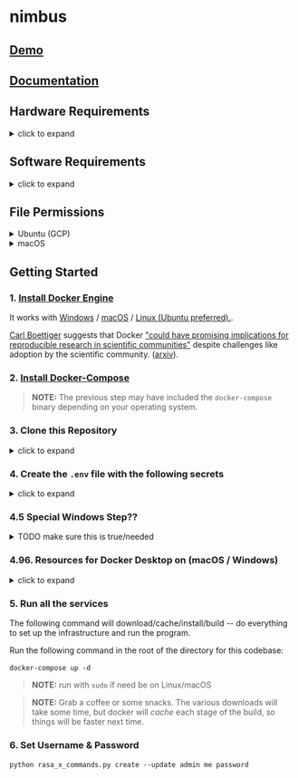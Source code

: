 # nimbus

## [Demo][demo]

## [Documentation][docs]

## Hardware Requirements

<details><summary>click to expand</summary>

The following requirements are [based on Rasa-X documentation][rasa-x-docs]

> vCPUs (virtual CPUs on Google Cloud Platform or equivalent number of cores)
>
> - Minimum: 2 vCPUs
> - Recommended: 2-6 vCPUs

> RAM
>
> - Minimum: 4 GB RAM
> - Recommended: 8 GB RAM

> Disk Space
>
> - Recommended: 100 GB disk space available

> Open These Ports (if running on Google Cloud Platform)
>
> - 22 (SSH)
> - 80 (HTTP)
> - 443 (HTTPS)

</details>

## Software Requirements

<details><summary>click to expand</summary>

> `Python 3.6.8` or newer

> `Docker 19.03.8` or newer

> `docker-compose 1.25.5` or newer

`$ python3 --version`

```
Python 3.6.8
```

`$ docker -v`

```
Docker version 19.03.8, build afacb8b
```

`$ docker-compose -v`

```
docker-compose version 1.25.5, build 8a1c60f6
```

</details>

## File Permissions

<details><summary>Ubuntu (GCP)</summary>

```
drwxrwxr-x 5 my_user_name my_user_name  4096 Jun 11 03:57 ./
drwxr-xr-x 5 my_user_name my_user_name  4096 Jun 11 03:57 ../
drwxrwxr-x 2 my_user_name my_user_name  4096 Jun 11 03:56 actions/
-rwxrwxr-x 1 my_user_name my_user_name    33 Jun 11 03:56 credentials.yml*
-rw-rw-r-- 1 my_user_name my_user_name    72 Jun 11 03:56 docker-compose.override.yml
-rwxrwxr-x 1 my_user_name my_user_name  4175 Jun 11 03:56 docker-compose.yml*
-rw-rw-r-- 1 my_user_name my_user_name   569 Jun 11 03:56 Dockerfile
-rwxrwxr-x 1 my_user_name my_user_name   652 Jun 11 03:56 endpoints.yml*
-rwxrwxr-x 1 my_user_name my_user_name   151 Jun 11 03:56 environments.yml*
drwxrwxr-x 8 my_user_name my_user_name  4096 Jun 11 03:56 .git/
-rw-rw-r-- 1 my_user_name my_user_name  1836 Jun 11 03:56 .gitignore
-rwxrwxr-x 1 my_user_name my_user_name  1782 Jun 11 03:56 install.sh*
-rwxrwxr-x 1 my_user_name my_user_name 35149 Jun 11 03:56 LICENSE*
-rwxrwxr-x 1 my_user_name my_user_name  3145 Jun 11 03:56 rasa_x_commands.py*
-rwxrwxr-x 1 my_user_name my_user_name  5796 Jun 11 03:56 README.md*
drwxrwxr-x 2 my_user_name my_user_name  4096 Jun 11 03:56 terms/
-rwxrwxr-x 1 my_user_name my_user_name   223 Jun 11 03:57 ubuntu_setup.sh*
```

</details>

<details><summary>macOS</summary>

> **NOTE:** the `1001` user is a PostgreSQL thing.

> **NOTE:** on Linux `wheel` == `root` ? ([Source][macos-wheel-group])

`$ ls -lah`

```
total 152
drwxr-xr-x  20 my_user_name  staff   640B Jun 10 19:21 ./
drwxr-xr-x  96 my_user_name  staff   3.0K Jun 10 16:39 ../
-rw-r--r--   1 my_user_name  staff   248B Jun 10 18:33 .env
drwxr-xr-x  15 my_user_name  staff   480B Jun 10 19:21 .git/
-rw-r--r--   1 my_user_name  staff   1.8K Jun 10 18:35 .gitignore
-rwxrwx---   1 my_user_name  wheel    34K Jun 10 16:39 LICENSE*
-rwxrwx---   1 my_user_name  wheel   3.2K Jun 10 18:42 README.md*
drwxr-xr-x   2 my_user_name  staff    64B Jun 10 19:45 actions/
drwxrwx---   2 my_user_name  wheel    64B Jun 10 19:21 auth/
drwxrwx---   2 my_user_name  wheel    64B Jun 10 18:57 certs/
drwxrwx---   2 my_user_name  wheel    64B Jun 10 18:57 credentials/
-rwxrwx---   1 my_user_name  wheel    33B Jun 10 18:54 credentials.yml*
drwxr-x---   2 1001          wheel    64B Jun 10 18:58 db/
-rwxrwx---   1 my_user_name  wheel   4.1K Jun 10 06:01 docker-compose.yml*
-rwxrwx---   1 my_user_name  wheel   652B Jun 10 18:54 endpoints.yml*
-rwxrwx---   1 my_user_name  wheel   151B Jun 10 18:54 environments.yml*
-rwxrwx---   1 my_user_name  wheel   1.7K Jun 10 17:23 install.sh*
drwxrwx---   2 my_user_name  wheel    64B Jun 10 18:58 logs/
drwxrwx---   2 my_user_name  wheel    64B Jun 10 18:57 models/
-rwxrwx---   1 my_user_name  wheel   3.1K Jun 10 06:01 rasa_x_commands.py*
drwxrwx---   3 my_user_name  wheel    96B Jun 10 18:58 terms/
```

</details>

## Getting Started

### **1. [Install Docker Engine][docker-docs]**

It works with [Windows][docker-desktop] / [macOS][docker-desktop] / [Linux (Ubuntu preferred).][docker-docs-ubuntu].

[Carl Boettiger][carl-b] suggests that Docker ["could
have promising implications for reproducible research in scientific communities"][docker-reproducibility] despite challenges like adoption by the scientific community. ([arxiv][docker-reproducibility-arxiv]).

### **2. [Install Docker-Compose][docker-compose-docs]**

> **NOTE:** The previous step may have included the `docker-compose` binary depending on your operating system.

### **3. Clone this Repository**

<details><summary>click to expand</summary>

```
git clone https://github.com/mfekadu/nimbus
```

</details>

### **4. Create the `.env` file with the following secrets**

<details><summary>click to expand</summary>

[The `.env` file is read by docker-compose][env-file-docs] (from _current working directory_) to string-replace the variables in the [`docker-compose.yml`][docker-compose-yml] file.

`$ cat .env`

```
RASA_X_VERSION=0.29.1
RASA_VERSION=1.10.0
RASA_TOKEN=random_string
RASA_X_TOKEN=random_string
PASSWORD_SALT=random_string
JWT_SECRET=random_string
RABBITMQ_PASSWORD=random_string
DB_PASSWORD=random_string
REDIS_PASSWORD=random_string
RASA_X_PASSWORD=random_string  # used to login to rasa-x dashboard
```

> **NOTE:** The `PASSWORD_SALT` is used to hash passwords. If you change this variable after setting it, you will have to create new logins for everyone. ([Source: Rasa Docs][rasa-x-docs])

</details>

### **4.5 Special Windows Step??**

<details><summary>TODO make sure this is true/needed</summary>

([Source][rasa-x-docs])

TODOs:

- [ ] make actions image a variable and put in `.env`
- [ ] can linux just use the `volumes:` too? if so, readme gets simplified.
- [ ] what about macOS?

`$ cat docker-compose.override.yml`

```
version: "3.4"

services:
  ...
  ...(other services)....
  ...
  app:
    image: mfekadu/rasa-actions:latest
  db:
    volumes:
      - db-volume:/bitnami/postgresql

volumes:
  db-volume:
    name: db-volume
```

</details>

### **4.96. Resources for Docker Desktop on (macOS / Windows)**

<details><summary>click to expand</summary>

![Docker Desktop Resources](/docs/assets/docker_desktop_resources.png)

</details>

### **5. Run all the services**

The following command will download/cache/install/build -- do everything to set up the infrastructure and run the program.

Run the following command in the root of the directory for this codebase:

```
docker-compose up -d
```

> **NOTE:** run with `sudo` if need be on Linux/macOS

> **NOTE:** Grab a coffee or some snacks. The various downloads will take some time, but docker will _*cache*_ each stage of the build, so things will be faster next time.

### **6. Set Username & Password**

```
python rasa_x_commands.py create --update admin me password
```

[demo]: #todo_insert_link
[docs]: #todo_insert_link
[docker-docs]: https://docs.docker.com/get-docker/
[docker-compose-docs]: https://docs.docker.com/compose/install/
[docker-desktop]: https://docs.docker.com/desktop/
[docker-docs-ubuntu]: https://docs.docker.com/engine/install/ubuntu/
[docker-reproducibility]: https://dl.acm.org/doi/10.1145/2723872.2723882
[docker-reproducibility-arxiv]: https://arxiv.org/abs/1410.0846v1
[carl-b]: https://scholar.google.com/citations?user=zj2rRtEAAAAJ
[rasa-x-docs]: https://rasa.com/docs/rasa-x/installation-and-setup/docker-compose-manual
[env-file-docs]: https://docs.docker.com/compose/env-file/
[docker-compose-yml]: /docker-compose.yml
[macos-wheel-group]: https://superuser.com/a/20430
